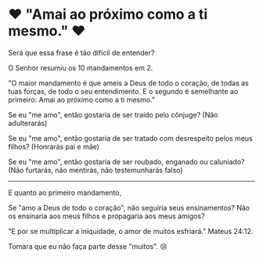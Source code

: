 # ❤ "Amai ao próximo como a ti mesmo." ❤

Será que essa frase é tão difícil de entender?

O Senhor resumiu os 10 mandamentos em 2.

"O maior mandamento é que ameis a Deus de todo o coração, de todas as tuas forças, de todo o seu entendimento. E o segundo é semelhante ao primeiro: Amai ao próximo como a ti mesmo."

Se eu "me amo", então gostaria de ser traído pelo cônjuge? (Não adulterarás)

Se eu "me amo", então gostaria de ser tratado com desrespeito pelos meus filhos?
(Honrarás pai e mãe)

Se eu "me amo", então gostaria de ser roubado, enganado ou caluniado?
(Não furtarás, não mentirás, não testemunharás falso)

---

E quanto ao primeiro mandamento,

Se "amo a Deus de todo o coração", não seguiria seus ensinamentos? Não os ensinaria aos meus filhos e propagaria aos meus amigos?

"E por se multiplicar a iniquidade, o amor de muitos esfriará." Mateus 24:12.

Tomara que eu não faça parte desse "muitos". 😢
